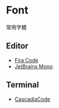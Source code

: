 # Font

常用字體

## Editor

- [Fira Code](https://github.com/tonsky/FiraCode)
- [JetBrains Mono](https://www.jetbrains.com/lp/mono/)

## Terminal

- [CascadiaCode](https://github.com/microsoft/cascadia-code/releases)
